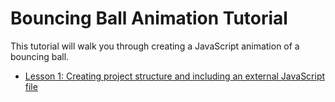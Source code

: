 Bouncing Ball Animation Tutorial
================================

This tutorial will walk you through creating a JavaScript animation of a bouncing ball.

* [Lesson 1: Creating project structure and including an external JavaScript file](https://github.com/bholzer/Bouncing-Ball-Animation-Tutorial/tree/master/lesson_1)
